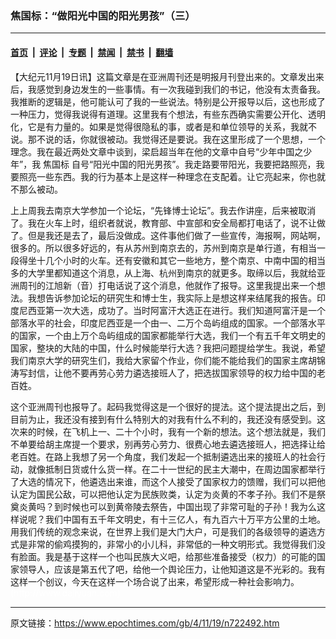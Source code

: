 ### 焦国标：“做阳光中国的阳光男孩”（三）

---

#### [首页](../../../..?n722492) &nbsp;|&nbsp; [评论](../../../../../epoch-comment?n722492) &nbsp;|&nbsp; [专题](../../../../../epoch-special?n722492) &nbsp;|&nbsp; [禁闻](../../../../../epoch-news?n722492) &nbsp;|&nbsp; [禁书](../../../../../books?n722492) &nbsp;|&nbsp; [翻墙](https://github.com/gfw-breaker/nogfw/blob/master/README.md?n722492)


<div class="post_content" id="artbody" itemprop="articleBody">
 <!-- article content begin -->
 <p>
  【大纪元11月19日讯】这篇文章是在亚洲周刊还是明报月刊登出来的。文章发出来后，我感觉到身边发生的一些事情。有一次我碰到我们的书记，他没有太责备我。我推断的逻辑是，他可能认可了我的一些说法。特别是公开报导以后，这也形成了一种压力，觉得我说得有道理。这里我有个想法，有些东西确实需要公开化、透明化，它是有力量的。如果是觉得很隐私的事，或者是和单位领导的关系，我就不说。那不说的话，你就很被动。我觉得还是要说。我在这里形成了一个思想，一个理念。我在最近两处文章中谈到，梁启超当年在他的文章中自号“少年中国之少年”，我
  <ok href="https://www.epochtimes.com/gb/tag/%E7%84%A6%E5%9B%BD%E6%A0%87.html">
   焦国标
  </ok>
  自号“阳光中国的阳光男孩”。我走路要带阳光，我要把路照亮，我要照亮一些东西。我的行为基本上是这样一种理念在支配着。让它亮起来，你也就不那么被动。
 </p>
 <p>
  上上周我去南京大学参加一个论坛，“先锋博士论坛”。我去作讲座，后来被取消了。我在火车上时，组织者就说，教育部、中宣部和安全局都打电话了，说不让做了。但是我还是去了，最后没做成。这件事他们做了一些宣传，海报啊，网站啊，很多的。所以很多好远的，有从苏州到南京去的，苏州到南京是单行道，有相当一段得坐十几个小时的火车。还有安徽和其它一些地方，整个南京、中南中国的相当多的大学里都知道这个消息，从上海、杭州到南京的就更多。取缔以后，我就给亚洲周刊的江旭新（音）打电话说了这个消息，他就作了报导。这里我提出来一个想法。我想告诉参加论坛的研究生和博士生，我实际上是想这样来结尾我的报告。印度尼西亚第一次大选，成功了。当时阿富汗大选正在进行。我们知道阿富汗是一个部落水平的社会，印度尼西亚是一个由一、二万个岛屿组成的国家。一个部落水平的国家，一个由上万个岛屿组成的国家都能举行大选，我们一个有五千年文明史的国家，整块的大陆的中国，什么时候能举行大选？我把问题提给学生。我说，希望我们南京大学的研究生们，我给大家留个作业，你们能不能给我们的国家主席胡锦涛写封信，让他不要再劳心劳力遴选接班人了，把选拔国家领导的权力给中国的老百姓。
 </p>
 <p>
  这个亚洲周刊也报导了。起码我觉得这是一个很好的提法。这个提法提出之后，到目前为止，我还没有接到有什么特别大的对我有什么不利的，我还没有感受到。这次来的时候，在飞机上一、二十个小时，我有一个新的想法。这个想法就是，我们不单要给胡主席提一个要求，别再劳心劳力、很费心地去遴选接班人，把选择让给老百姓。在路上我想了另一个角度，我们发起一个抵制遴选出来的接班人的社会行动，就像抵制日货或什么货一样。在二十一世纪的民主大潮中，在周边国家都举行了大选的情况下，他遴选出来谁，而这个人接受了国家权力的馈赠，我们可以把他认定为国民公敌，可以把他认定为民族败类，认定为炎黄的不孝子孙。我们不是祭奠炎黄吗？到时候也可以到黄帝陵去祭告，中国出现了非常可耻的子孙！我为么这样说呢？我们中国有五千年文明史，有十三亿人，有九百六十万平方公里的土地。用我们传统的观念来说，在世界上我们是大门大户，可是我们的各级领导的遴选方式是非常的偷鸡摸狗的，非常小的小儿科，非常低的一种文明形式。我觉得我们没有脸面。我是基于这样一个也叫民族大义吧，给那些准备接受（权力）的可能的国家领导人，应该是第五代了吧，给他一个舆论压力，让他知道这是不光彩的。我有这样一个创议，今天在这样一个场合说了出来，希望形成一种社会影响力。
  <font color="#ffffff">
   (http://www.dajiyuan.com)
  </font>
 </p>
 <!-- article content end -->
 <div id="below_article_ad">
 </div>
</div>


---

原文链接：https://www.epochtimes.com/gb/4/11/19/n722492.htm